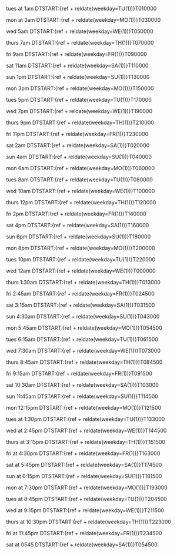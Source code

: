 tues at 1am
DTSTART:{ref + reldate(weekday=TU(1))}T010000

mon at 3am
DTSTART:{ref + reldate(weekday=MO(1))}T030000

wed 5am
DTSTART:{ref + reldate(weekday=WE(1))}T050000

thurs 7am
DTSTART:{ref + reldate(weekday=TH(1))}T070000

fri 9am
DTSTART:{ref + reldate(weekday=FR(1))}T090000

sat 11am
DTSTART:{ref + reldate(weekday=SA(1))}T110000

sun 1pm
DTSTART:{ref + reldate(weekday=SU(1))}T130000

mon 3pm
DTSTART:{ref + reldate(weekday=MO(1))}T150000

tues 5pm
DTSTART:{ref + reldate(weekday=TU(1))}T170000

wed 7pm
DTSTART:{ref + reldate(weekday=WE(1))}T190000

thurs 9pm
DTSTART:{ref + reldate(weekday=TH(1))}T210000

fri 11pm
DTSTART:{ref + reldate(weekday=FR(1))}T230000

sat 2am
DTSTART:{ref + reldate(weekday=SA(1))}T020000

sun 4am
DTSTART:{ref + reldate(weekday=SU(1))}T040000

mon 6am
DTSTART:{ref + reldate(weekday=MO(1))}T060000

tues 8am
DTSTART:{ref + reldate(weekday=TU(1))}T080000

wed 10am
DTSTART:{ref + reldate(weekday=WE(1))}T100000

thurs 12pm
DTSTART:{ref + reldate(weekday=TH(1))}T120000

fri 2pm
DTSTART:{ref + reldate(weekday=FR(1))}T140000

sat 4pm
DTSTART:{ref + reldate(weekday=SA(1))}T160000

sun 6pm
DTSTART:{ref + reldate(weekday=SU(1))}T180000

mon 8pm
DTSTART:{ref + reldate(weekday=MO(1))}T200000

tues 10pm
DTSTART:{ref + reldate(weekday=TU(1))}T220000

wed 12am
DTSTART:{ref + reldate(weekday=WE(1))}T000000

thurs 1:30am
DTSTART:{ref + reldate(weekday=TH(1))}T013000

fri 2:45am
DTSTART:{ref + reldate(weekday=FR(1))}T024500

sat 3:15am
DTSTART:{ref + reldate(weekday=SA(1))}T031500

sun 4:30am
DTSTART:{ref + reldate(weekday=SU(1))}T043000

mon 5:45am
DTSTART:{ref + reldate(weekday=MO(1))}T054500

tues 6:15am
DTSTART:{ref + reldate(weekday=TU(1))}T061500

wed 7:30am
DTSTART:{ref + reldate(weekday=WE(1))}T073000

thurs 8:45am
DTSTART:{ref + reldate(weekday=TH(1))}T084500

fri 9:15am
DTSTART:{ref + reldate(weekday=FR(1))}T091500

sat 10:30am
DTSTART:{ref + reldate(weekday=SA(1))}T103000

sun 11:45am
DTSTART:{ref + reldate(weekday=SU(1))}T114500

mon 12:15pm
DTSTART:{ref + reldate(weekday=MO(1))}T121500

tues at 1:30pm
DTSTART:{ref + reldate(weekday=TU(1))}T133000

wed at 2:45pm
DTSTART:{ref + reldate(weekday=WE(1))}T144500

thurs at 3:15pm
DTSTART:{ref + reldate(weekday=TH(1))}T151500

fri at 4:30pm
DTSTART:{ref + reldate(weekday=FR(1))}T163000

sat at 5:45pm
DTSTART:{ref + reldate(weekday=SA(1))}T174500

sun at 6:15pm
DTSTART:{ref + reldate(weekday=SU(1))}T181500

mon at 7:30pm
DTSTART:{ref + reldate(weekday=MO(1))}T193000

tues at 8:45pm
DTSTART:{ref + reldate(weekday=TU(1))}T204500

wed at 9:15pm
DTSTART:{ref + reldate(weekday=WE(1))}T211500

thurs at 10:30pm
DTSTART:{ref + reldate(weekday=TH(1))}T223000

fri at 11:45pm
DTSTART:{ref + reldate(weekday=FR(1))}T234500

sat at 0545
DTSTART:{ref + reldate(weekday=SA(1))}T054500